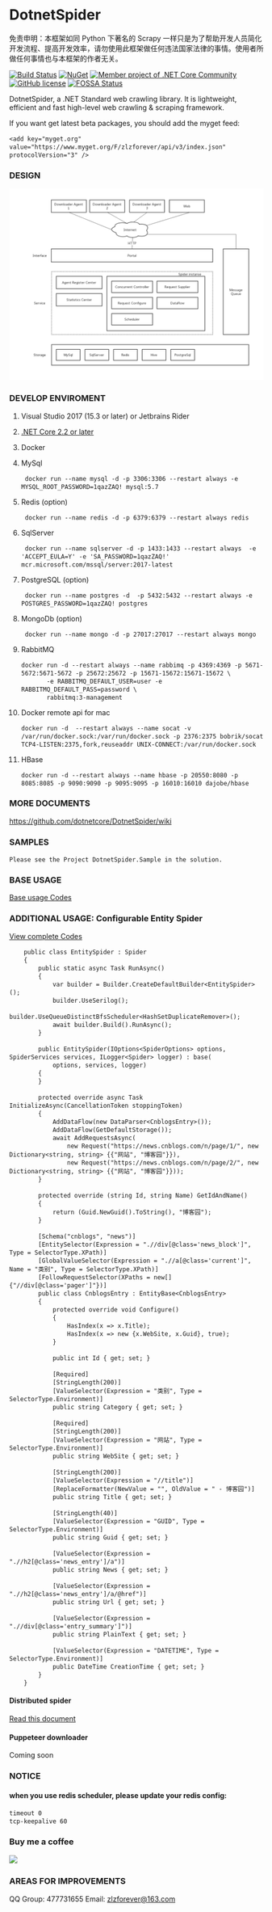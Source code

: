 # DotnetSpider

免责申明：本框架如同 Python 下著名的 Scrapy 一样只是为了帮助开发人员简化开发流程、提高开发效率，请勿使用此框架做任何违法国家法律的事情。使用者所做任何事情也与本框架的作者无关。

[![Build Status](https://dev.azure.com/zlzforever/DotnetSpider/_apis/build/status/dotnetcore.DotnetSpider?branchName=master)](https://dev.azure.com/zlzforever/DotnetSpider/_build/latest?definitionId=3&branchName=master)
[![NuGet](https://img.shields.io/nuget/vpre/DotnetSpider.svg)](https://www.nuget.org/packages/DotnetSpider)
[![Member project of .NET Core Community](https://img.shields.io/badge/member%20project%20of-NCC-9e20c9.svg)](https://github.com/dotnetcore)
[![GitHub license](https://img.shields.io/github/license/dotnetcore/DotnetSpider.svg)](https://github.com/dotnetcore/DotnetSpider/blob/master/LICENSE.txt)
[![FOSSA Status](https://app.fossa.com/api/projects/git%2Bgithub.com%2Fdotnetcore%2FDotnetSpider.svg?type=shield)](https://app.fossa.com/projects/git%2Bgithub.com%2Fdotnetcore%2FDotnetSpider?ref=badge_shield)

DotnetSpider, a .NET Standard web crawling library. It is lightweight, efficient and fast high-level web crawling & scraping framework.

If you want get latest beta packages, you should add the myget feed:

```
<add key="myget.org" value="https://www.myget.org/F/zlzforever/api/v3/index.json" protocolVersion="3" />
```

### DESIGN

![DESIGN IMAGE](https://github.com/dotnetcore/DotnetSpider/blob/master/images/%E6%95%B0%E6%8D%AE%E9%87%87%E9%9B%86%E7%B3%BB%E7%BB%9F.png?raw=true)

### DEVELOP ENVIROMENT

1. Visual Studio 2017 (15.3 or later) or Jetbrains Rider
2. [.NET Core 2.2 or later](https://www.microsoft.com/net/download/windows)
3. Docker
4. MySql

        docker run --name mysql -d -p 3306:3306 --restart always -e MYSQL_ROOT_PASSWORD=1qazZAQ! mysql:5.7

5. Redis (option)

        docker run --name redis -d -p 6379:6379 --restart always redis

6. SqlServer

        docker run --name sqlserver -d -p 1433:1433 --restart always  -e 'ACCEPT_EULA=Y' -e 'SA_PASSWORD=1qazZAQ!' mcr.microsoft.com/mssql/server:2017-latest

8. PostgreSQL (option)

        docker run --name postgres -d  -p 5432:5432 --restart always -e POSTGRES_PASSWORD=1qazZAQ! postgres

9. MongoDb  (option)

        docker run --name mongo -d -p 27017:27017 --restart always mongo

10. RabbitMQ

        docker run -d --restart always --name rabbimq -p 4369:4369 -p 5671-5672:5671-5672 -p 25672:25672 -p 15671-15672:15671-15672 \
               -e RABBITMQ_DEFAULT_USER=user -e RABBITMQ_DEFAULT_PASS=password \
               rabbitmq:3-management

11. Docker remote api for mac

        docker run -d  --restart always --name socat -v /var/run/docker.sock:/var/run/docker.sock -p 2376:2375 bobrik/socat TCP4-LISTEN:2375,fork,reuseaddr UNIX-CONNECT:/var/run/docker.sock

12. HBase

        docker run -d --restart always --name hbase -p 20550:8080 -p 8085:8085 -p 9090:9090 -p 9095:9095 -p 16010:16010 dajobe/hbase

### MORE DOCUMENTS

https://github.com/dotnetcore/DotnetSpider/wiki

### SAMPLES

    Please see the Project DotnetSpider.Sample in the solution.

### BASE USAGE

[Base usage Codes](https://github.com/zlzforever/DotnetSpider/blob/master/src/DotnetSpider.Sample/samples/BaseUsage.cs)

### ADDITIONAL USAGE: Configurable Entity Spider

[View complete Codes](https://github.com/zlzforever/DotnetSpider/blob/master/src/DotnetSpider.Sample/samples/EntitySpider.cs)

		public class EntitySpider : Spider
		{
			public static async Task RunAsync()
			{
				var builder = Builder.CreateDefaultBuilder<EntitySpider>();
				builder.UseSerilog();
				builder.UseQueueDistinctBfsScheduler<HashSetDuplicateRemover>();
				await builder.Build().RunAsync();
			}

			public EntitySpider(IOptions<SpiderOptions> options, SpiderServices services, ILogger<Spider> logger) : base(
				options, services, logger)
			{
			}

			protected override async Task InitializeAsync(CancellationToken stoppingToken)
			{
				AddDataFlow(new DataParser<CnblogsEntry>());
				AddDataFlow(GetDefaultStorage());
				await AddRequestsAsync(
					new Request("https://news.cnblogs.com/n/page/1/", new Dictionary<string, string> {{"网站", "博客园"}}),
					new Request("https://news.cnblogs.com/n/page/2/", new Dictionary<string, string> {{"网站", "博客园"}}));
			}

			protected override (string Id, string Name) GetIdAndName()
			{
				return (Guid.NewGuid().ToString(), "博客园");
			}

			[Schema("cnblogs", "news")]
			[EntitySelector(Expression = ".//div[@class='news_block']", Type = SelectorType.XPath)]
			[GlobalValueSelector(Expression = ".//a[@class='current']", Name = "类别", Type = SelectorType.XPath)]
			[FollowRequestSelector(XPaths = new[] {"//div[@class='pager']"})]
			public class CnblogsEntry : EntityBase<CnblogsEntry>
			{
				protected override void Configure()
				{
					HasIndex(x => x.Title);
					HasIndex(x => new {x.WebSite, x.Guid}, true);
				}

				public int Id { get; set; }

				[Required]
				[StringLength(200)]
				[ValueSelector(Expression = "类别", Type = SelectorType.Environment)]
				public string Category { get; set; }

				[Required]
				[StringLength(200)]
				[ValueSelector(Expression = "网站", Type = SelectorType.Environment)]
				public string WebSite { get; set; }

				[StringLength(200)]
				[ValueSelector(Expression = "//title")]
				[ReplaceFormatter(NewValue = "", OldValue = " - 博客园")]
				public string Title { get; set; }

				[StringLength(40)]
				[ValueSelector(Expression = "GUID", Type = SelectorType.Environment)]
				public string Guid { get; set; }

				[ValueSelector(Expression = ".//h2[@class='news_entry']/a")]
				public string News { get; set; }

				[ValueSelector(Expression = ".//h2[@class='news_entry']/a/@href")]
				public string Url { get; set; }

				[ValueSelector(Expression = ".//div[@class='entry_summary']")]
				public string PlainText { get; set; }

				[ValueSelector(Expression = "DATETIME", Type = SelectorType.Environment)]
				public DateTime CreationTime { get; set; }
			}
		}

#### Distributed spider


[Read this document](https://github.com/dotnetcore/DotnetSpider/wiki/3-Distributed-Spider)

#### Puppeteer downloader

Coming soon

### NOTICE

#### when you use redis scheduler, please update your redis config:

    timeout 0
    tcp-keepalive 60

### Buy me a coffee

![](https://github.com/zlzforever/DotnetSpiderPictures/raw/master/pay.png)

### AREAS FOR IMPROVEMENTS

QQ Group: 477731655
Email: zlzforever@163.com
